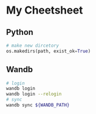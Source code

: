 # My Cheetsheet

## Python
```python
# make new dircetory
os.makedirs(path, exist_ok=True)
```

## Wandb
```bash
# login
wandb login
wandb login --relogin
# sync
wandb sync ${WANDB_PATH}
```
